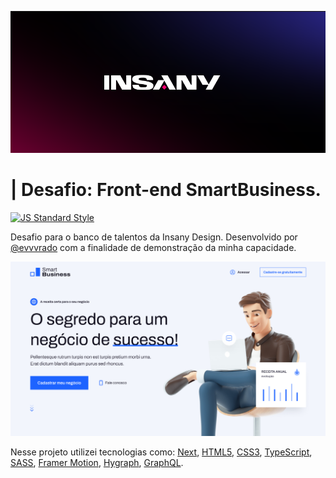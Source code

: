 ![Imagem exemplo](./shared/readme_image.png)

# | Desafio: Front-end SmartBusiness.

[![JS Standard Style](https://img.shields.io/badge/desenvolvido%20por:-@evvvrado-0000ff)](http://hyp8.com.br/)

Desafio para o banco de talentos da Insany Design. Desenvolvido por [@evvvrado](https://www.linkedin.com/in/evvvrado/) com a finalidade de demonstração da minha capacidade.

![Imagem exemplo](./shared/readme_image_2.png)

Nesse projeto utilizei tecnologias como: [Next](https://vercel.com/solutions/nextjs), [HTML5](https://developer.mozilla.org/pt-BR/docs/Web/HTML), [CSS3](https://developer.mozilla.org/pt-BR/docs/Web/CSS), [TypeScript](https://www.typescriptlang.org), [SASS](https://sass-lang.com), [Framer Motion](framer.com/motion/), [Hygraph](https://hygraph.com), [GraphQL](https://graphql.org).
